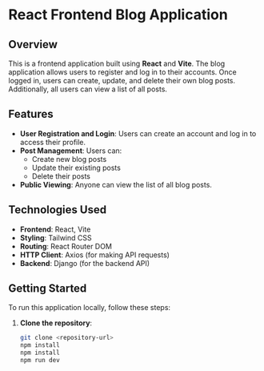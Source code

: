# React Frontend Blog Application

## Overview

This is a frontend application built using **React** and **Vite**. The blog application allows users to register and log in to their accounts. Once logged in, users can create, update, and delete their own blog posts. Additionally, all users can view a list of all posts.

## Features

- **User Registration and Login**: Users can create an account and log in to access their profile.
- **Post Management**: Users can:
  - Create new blog posts
  - Update their existing posts
  - Delete their posts
- **Public Viewing**: Anyone can view the list of all blog posts.

## Technologies Used

- **Frontend**: React, Vite
- **Styling**: Tailwind CSS
- **Routing**: React Router DOM
- **HTTP Client**: Axios (for making API requests)
- **Backend**: Django (for the backend API)

## Getting Started

To run this application locally, follow these steps:

1. **Clone the repository**:
   ```bash
   git clone <repository-url>
   npm install
   npm install
   npm run dev


